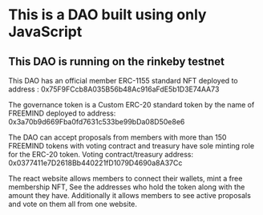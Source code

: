 # This is a DAO built using only JavaScript

## This DAO is running on the rinkeby testnet

This DAO has an official member ERC-1155 standard NFT deployed to address : 0x75F9FCcb8A035B56b48Ac916aFdE5b1D3E74AA73

The governance token is a Custom ERC-20 standard token by the name of FREEMIND deployed to address:
0x3a70b9d669Fba0fd7631c533be99bDa08D50e8e6

The DAO can accept proposals from members with more than 150 FREEMIND tokens with voting contract and treasury have sole minting role for the ERC-20 token.
Voting contract/treasury address: 0x0377411e7D2618Bb440221fD1079D4690a8A37Cc

The react website allows members to connect their wallets, mint a free membership NFT, See the addresses who hold the token along with the amount they have. Additionally it allows members to see active proposals and vote on them all from one website. 